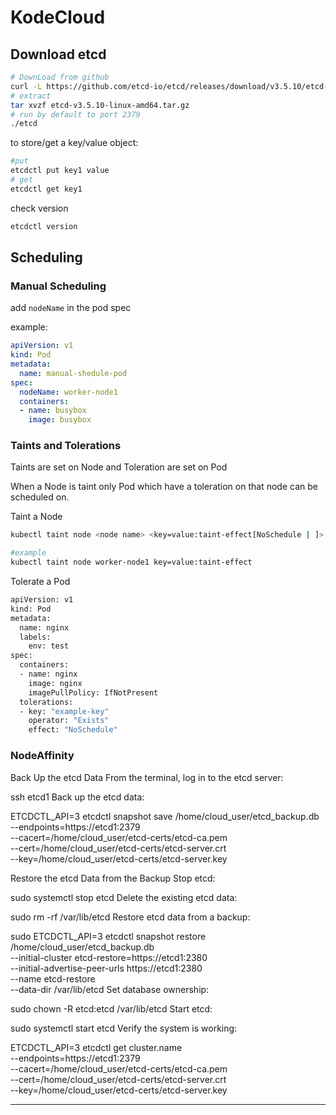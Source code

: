 # KodeCloud
## Download etcd
```sh
# DownLoad from github
curl -L https://github.com/etcd-io/etcd/releases/download/v3.5.10/etcd-v3.5.10-linux-amd64.tar.gz
# extract
tar xvzf etcd-v3.5.10-linux-amd64.tar.gz
# run by default to port 2379
./etcd
```
to store/get a key/value object:
```sh
#put
etcdctl put key1 value
# get
etcdctl get key1
```

check version
```sh
etcdctl version
```



## Scheduling

### Manual Scheduling

add `nodeName` in the pod spec

example:
```yaml
apiVersion: v1
kind: Pod
metadata:
  name: manual-shedule-pod
spec:
  nodeName: worker-node1
  containers: 
  - name: busybox
    image: busybox
```


### Taints and Tolerations

Taints are set on Node and Toleration are set on Pod



When a Node is taint only Pod which have a toleration on that node can be scheduled on.

Taint a Node
```sh
kubectl taint node <node name> <key=value:taint-effect[NoSchedule | ]>

#example
kubectl taint node worker-node1 key=value:taint-effect

```

Tolerate a Pod
```sh
apiVersion: v1
kind: Pod
metadata:
  name: nginx
  labels:
    env: test
spec:
  containers:
  - name: nginx
    image: nginx
    imagePullPolicy: IfNotPresent
  tolerations:
  - key: "example-key"
    operator: "Exists"
    effect: "NoSchedule"
```


### NodeAffinity


Back Up the etcd Data
From the terminal, log in to the etcd server:

ssh etcd1
Back up the etcd data:

ETCDCTL_API=3 etcdctl snapshot save /home/cloud_user/etcd_backup.db \
--endpoints=https://etcd1:2379 \
--cacert=/home/cloud_user/etcd-certs/etcd-ca.pem \
--cert=/home/cloud_user/etcd-certs/etcd-server.crt \
--key=/home/cloud_user/etcd-certs/etcd-server.key

Restore the etcd Data from the Backup
Stop etcd:

sudo systemctl stop etcd
Delete the existing etcd data:

sudo rm -rf /var/lib/etcd
Restore etcd data from a backup:

sudo ETCDCTL_API=3 etcdctl snapshot restore /home/cloud_user/etcd_backup.db \
--initial-cluster etcd-restore=https://etcd1:2380 \
--initial-advertise-peer-urls https://etcd1:2380 \
--name etcd-restore \
--data-dir /var/lib/etcd
Set database ownership:

sudo chown -R etcd:etcd /var/lib/etcd
Start etcd:

sudo systemctl start etcd
Verify the system is working:

ETCDCTL_API=3 etcdctl get cluster.name \
--endpoints=https://etcd1:2379 \
--cacert=/home/cloud_user/etcd-certs/etcd-ca.pem \
--cert=/home/cloud_user/etcd-certs/etcd-server.crt \
--key=/home/cloud_user/etcd-certs/etcd-server.key




-------------------------------
